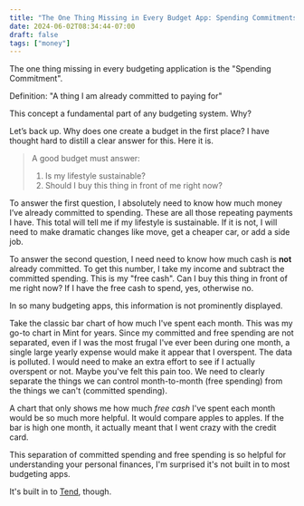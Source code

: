 ```yaml
---
title: "The One Thing Missing in Every Budget App: Spending Commitments "
date: 2024-06-02T08:34:44-07:00
draft: false
tags: ["money"]
---
```


The one thing missing in every budgeting application is the "Spending Commitment".

Definition: "A thing I am already committed to paying for"

This concept a fundamental part of any budgeting system. Why?

Let’s back up. Why does one create a budget in the first place? I have thought hard to distill a clear answer for this. Here it is.

> A good budget must answer:
>
> 1. Is my lifestyle sustainable?
> 2. Should I buy this thing in front of me right now?

To answer the first question, I absolutely need to know how much money I’ve already committed to spending. These are all those repeating payments I have. This total will tell me if my lifestyle is sustainable. If it is not, I will need to make dramatic changes like move, get a cheaper car, or add a side job.

To answer the second question, I need need to know how much cash is **not** already committed. To get this number, I take my income and subtract the committed spending. This is my "free cash". Can I buy this thing in front of me right now? If I have the free cash to spend, yes, otherwise no.

In so many budgeting apps, this information is not prominently displayed.

Take the classic bar chart of how much I've spent each month. This was my go-to chart in Mint for years. Since my committed and free spending are not separated, even if I was the most frugal I've ever been during one month, a single large yearly expense would make it appear that I overspent. The data is polluted. I would need to make an extra effort to see if I actually overspent or not. Maybe you've felt this pain too. We need to clearly separate the things we can control month-to-month (free spending) from the things we can't (committed spending).

A chart that only shows me how much _free cash_ I've spent each month would be so much more helpful. It would compare apples to apples. If the bar is high one month, it actually meant that I went crazy with the credit card.

This separation of committed spending and free spending is so helpful for understanding your personal finances, I'm surprised it's not built in to most budgeting apps.

It's built in to [Tend](https://tend.cash), though.
